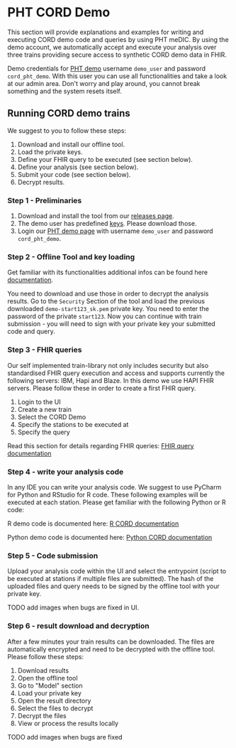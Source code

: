 # PHT CORD Demo
This section will provide explanations and examples for writing and executing CORD demo code and queries by using PHT meDIC.
By using the demo account, we automatically accept and execute your analysis over three trains providing secure access to synthetic 
CORD demo data in FHIR.

Demo credentials for [PHT demo](https://demo.personalhealthtrain.de) username ``demo_user`` and password ``cord_pht_demo``. With this user you can use all functionalities and
take a look at our admin area. Don't worry and play around, you cannot break something and the system resets itself.

## Running CORD demo trains
We suggest to you to follow these steps:

1. Download and install our offline tool.
2. Load the private keys.
3. Define your FHIR query to be executed (see section below).
4. Define your analysis (see section below).
5. Submit your code (see section below).
6. Decrypt results.


### Step 1 - Preliminaries
1. Download and install the tool from our [releases page](https://github.com/PHT-Medic/offline-tool/releases).
2. The demo user has predefined [keys](https://github.com/PHT-Medic/cord-pht-demo/tree/master/cord-demo-keys). Please download those.
3. Login our [PHT demo page](https://demo.personalhealthtrain.de) with username ``demo_user`` and password ``cord_pht_demo``.


### Step 2 - Offline Tool and key loading
 Get familiar with its functionalities additional infos can be found here
[documentation](https://pht-medic.github.io/documentation/offline_tool/).

You need to download and use those in order to decrypt the analysis results.
Go to the `Security` Section of the tool and load the previous downloaded `demo-start123_sk.pem` private key.
You need to enter the password of the private ``start123``. Now you can continue with train submission - you will need to sign
with your private key your submitted code and query.

### Step 3 - FHIR queries
Our self implemented train-library not only includes security but also standardised FHIR query execution and access and supports
currently the following servers: IBM, Hapi and Blaze. In this demo we use HAPI FHIR servers.
Please follow these in order to create a first FHIR query.

1. Login to the UI
2. Create a new train
3. Select the CORD Demo
4. Specify the stations to be executed at
5. Specify the query

Read this section for details regarding FHIR queries: [FHIR query documentation](https://pht-medic.github.io/documentation/cord_fhir/)

### Step 4 - write your analysis code
In any IDE you can write your analysis code. We suggest to use PyCharm for Python and RStudio for R code.
These following examples will be executed at each station. Please get familiar with the following Python or R code:

R demo code is documented here: [R CORD documentation](https://pht-medic.github.io/documentation/cord_r/)

Python demo code is documented here: [Python CORD documentation](https://pht-medic.github.io/documentation/cord_python/)


### Step 5 - Code submission
Upload your analysis code within the UI and select the entrypoint (script to be executed at stations if multiple files are submitted).
The hash of the uploaded files and query needs to be signed by the offline tool with your private key.

TODO add images when bugs are fixed in UI.

### Step 6 - result download and decryption
After a few minutes your train results can be downloaded. The files are automatically encrypted and need to be decrypted with the offline tool.
Please follow these steps:

1. Download results
2. Open the offline tool
3. Go to "Model" section
4. Load your private key
5. Open the result directory
6. Select the files to decrypt
7. Decrypt the files
8. View or process the results locally

TODO add images when bugs are fixed